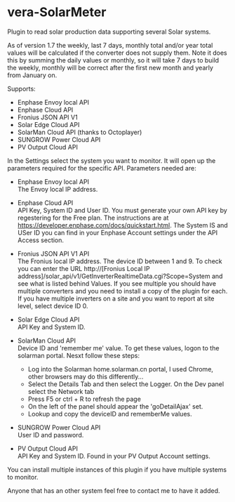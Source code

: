 # vera-SolarMeter
Plugin to read solar production data supporting several Solar systems.

As of version 1.7 the weekly, last 7 days, monthly total and/or year total values will be calculated if the converter does not supply them. Note it does this by summing the daily values or monthly, so it will take 7 days to build the weekly, monthly will be correct after the first new month and yearly from January on.

Supports:
- Enphase Envoy local API
- Enphase Cloud API
- Fronius JSON API V1
- Solar Edge Cloud API
- SolarMan Cloud API (thanks to Octoplayer)
- SUNGROW Power Cloud API
- PV Output Cloud API

In the Settings select the system you want to monitor. It will open up the parameters required for the specific API.
Parameters needed are:
- Enphase Envoy local API<br>
  The Envoy local IP address.

- Enphase Cloud API<br>
  API Key, System ID and User ID. You must generate your own API key by regestering for the Free plan. The instructions are at https://developer.enphase.com/docs/quickstart.html. The System IS and USer ID you can find in your Enphase Account settings under the API Access section.
  
- Fronius JSON API V1 API<br>
  The Fronius local IP address.
  The device ID between 1 and 9.  To check you can enter the URL http://[Fronius Local IP address]/solar_api/v1/GetInverterRealtimeData.cgi?Scope=System and see what is listed behind Values. If you see multiple you should have multiple converters and you need to install a copy of the plugin for each. If you have multiple inverters on a site and you want to report at site level, select device ID 0.

- Solar Edge Cloud API<br>
  API Key and System ID.
  
- SolarMan Cloud API<br>
  Device ID and 'remember me' value. To get these values, logon to the solarman portal. Nesxt follow these steps:
  - Log into the Solarman home.solarman.cn portal, I used Chrome, other browsers may do this differently... 
  - Select the Details Tab and then select the Logger. On the Dev panel select the Network tab
  - Press F5 or ctrl + R to refresh the page
  - On the left of the panel should appear the 'goDetailAjax' set.
  - Lookup and copy the deviceID and rememberMe values.
  
- SUNGROW Power Cloud API<br>
  User ID and password.
  
- PV Output Cloud API<br>
  API Key and System ID. Found in your PV Output Account settings.

You can install multiple instances of this plugin if you have multiple systems to monitor.

Anyone that has an other system feel free to contact me to have it added.
